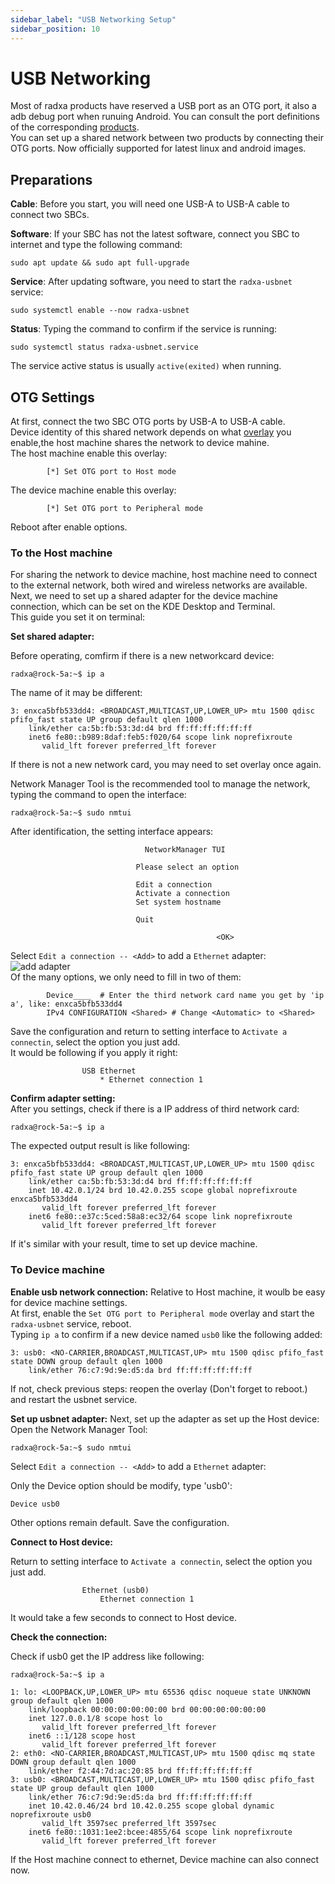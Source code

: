 ```yaml
---
sidebar_label: "USB Networking Setup"
sidebar_position: 10
---
```


# USB Networking

Most of radxa products have reserved a USB port as an OTG port, it also a adb debug port when runuing Android. You can consult the port definitions of the corresponding [products](https://radxa.com/product).  
You can set up a shared network between two products by connecting their OTG ports. Now officially supported for latest linux and android images.

## Preparations

**Cable**: Before you start, you will need one USB-A to USB-A cable to connect two SBCs.

**Software**: If your SBC has not the latest software, connect you SBC to internet and type the following command:

```
sudo apt update && sudo apt full-upgrade
```

**Service**: After updating software, you need to start the `radxa-usbnet` service:

```
sudo systemctl enable --now radxa-usbnet
```

**Status**: Typing the command to confirm if the service is running:

```
sudo systemctl status radxa-usbnet.service
```

The service active status is usually `active(exited)` when running.

## OTG Settings

At first, connect the two SBC OTG ports by USB-A to USB-A cable.  
Device identity of this shared network depends on what [overlay](/radxa-os/rsetup/devicetree) you enable,the host machine shares the network to device mahine.  
The host machine enable this overlay:

```
		[*] Set OTG port to Host mode
```

The device machine enable this overlay:

```
		[*] Set OTG port to Peripheral mode
```

Reboot after enable options.

### To the Host machine

For sharing the network to device machine, host machine need to connect to the external network, both wired and wireless networks are available.  
Next, we need to set up a shared adapter for the device machine connection, which can be set on the KDE Desktop and Terminal.  
This guide you set it on terminal:

**Set shared adapter:**

Before operating, comfirm if there is a new networkcard device:

```
radxa@rock-5a:~$ ip a
```

The name of it may be different:

```
3: enxca5bfb533dd4: <BROADCAST,MULTICAST,UP,LOWER_UP> mtu 1500 qdisc pfifo_fast state UP group default qlen 1000
    link/ether ca:5b:fb:53:3d:d4 brd ff:ff:ff:ff:ff:ff
    inet6 fe80::b989:8daf:feb5:f020/64 scope link noprefixroute
       valid_lft forever preferred_lft forever
```

If there is not a new network card, you may need to set overlay once again.

Network Manager Tool is the recommended tool to manage the network, typing the command to open the interface:

```
radxa@rock-5a:~$ sudo nmtui
```

After identification, the setting interface appears:

```
                              NetworkManager TUI

                            Please select an option

                            Edit a connection
                            Activate a connection
                            Set system hostname

                            Quit

                                              <OK>
```

Select `Edit a connection -- <Add>` to add a `Ethernet` adapter:
![add adapter](/img/configuration/add_adapter.webp)  
Of the many options, we only need to fill in two of them:

```
        Device____  # Enter the third network card name you get by 'ip a', like: enxca5bfb533dd4
        IPv4 CONFIGURATION <Shared> # Change <Automatic> to <Shared>
```

Save the configuration and return to setting interface to `Activate a connectin`, select the option you just add.  
It would be following if you apply it right:

```
                USB Ethernet
                    * Ethernet connection 1
```

**Confirm adapter setting:**  
After you settings, check if there is a IP address of third network card:

```
radxa@rock-5a:~$ ip a
```

The expected output result is like following:

```
3: enxca5bfb533dd4: <BROADCAST,MULTICAST,UP,LOWER_UP> mtu 1500 qdisc pfifo_fast state UP group default qlen 1000
    link/ether ca:5b:fb:53:3d:d4 brd ff:ff:ff:ff:ff:ff
    inet 10.42.0.1/24 brd 10.42.0.255 scope global noprefixroute enxca5bfb533dd4
       valid_lft forever preferred_lft forever
    inet6 fe80::e37c:5ced:58a8:ec32/64 scope link noprefixroute
       valid_lft forever preferred_lft forever

```

If it's similar with your result, time to set up device machine.

### To Device machine

**Enable usb network connection:**
Relative to Host machine, it woulb be easy for device machine settings.  
At first, enable the `Set OTG port to Peripheral mode` overlay and start the `radxa-usbnet` service, reboot.  
Typing `ip a` to confirm if a new device named `usb0` like the following added:

```
3: usb0: <NO-CARRIER,BROADCAST,MULTICAST,UP> mtu 1500 qdisc pfifo_fast state DOWN group default qlen 1000
    link/ether 76:c7:9d:9e:d5:da brd ff:ff:ff:ff:ff:ff
```

If not, check previous steps: reopen the overlay (Don't forget to reboot.) and restart the usbnet service.

**Set up usbnet adapter:**
Next, set up the adapter as set up the Host device:  
Open the Network Manager Tool:

```
radxa@rock-5a:~$ sudo nmtui
```

Select `Edit a connection -- <Add>` to add a `Ethernet` adapter:

Only the Device option should be modify, type 'usb0':

```
Device usb0
```

Other options remain default. Save the configuration.

**Connect to Host device:**

Return to setting interface to `Activate a connectin`, select the option you just add.

```
                Ethernet (usb0)
                    Ethernet connection 1
```

It would take a few seconds to connect to Host device.

**Check the connection:**

Check if usb0 get the IP address like following:

```
radxa@rock-5a:~$ ip a

1: lo: <LOOPBACK,UP,LOWER_UP> mtu 65536 qdisc noqueue state UNKNOWN group default qlen 1000
    link/loopback 00:00:00:00:00:00 brd 00:00:00:00:00:00
    inet 127.0.0.1/8 scope host lo
       valid_lft forever preferred_lft forever
    inet6 ::1/128 scope host
       valid_lft forever preferred_lft forever
2: eth0: <NO-CARRIER,BROADCAST,MULTICAST,UP> mtu 1500 qdisc mq state DOWN group default qlen 1000
    link/ether f2:44:7d:ac:20:85 brd ff:ff:ff:ff:ff:ff
3: usb0: <BROADCAST,MULTICAST,UP,LOWER_UP> mtu 1500 qdisc pfifo_fast state UP group default qlen 1000
    link/ether 76:c7:9d:9e:d5:da brd ff:ff:ff:ff:ff:ff
    inet 10.42.0.46/24 brd 10.42.0.255 scope global dynamic noprefixroute usb0
       valid_lft 3597sec preferred_lft 3597sec
    inet6 fe80::1031:1ee2:bcee:4855/64 scope link noprefixroute
       valid_lft forever preferred_lft forever
```

If the Host machine connect to ethernet, Device machine can also connect now.

